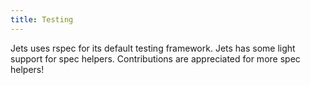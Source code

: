 ```yaml
---
title: Testing
---
```


Jets uses rspec for its default testing framework.  Jets has some light support for spec helpers. Contributions are appreciated for more spec helpers!


